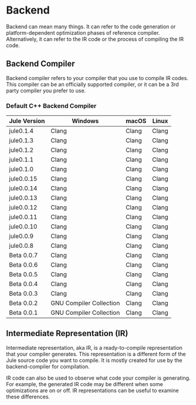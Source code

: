 # Backend

Backend can mean many things. It can refer to the code generation or platform-dependent optimization phases of reference compiler. Alternatively, it can refer to the IR code or the process of compiling the IR code.

## Backend Compiler

Backend compiler refers to your compiler that you use to compile IR codes. This compiler can be an officially supported compiler, or it can be a 3rd party compiler you prefer to use.

### Default C++ Backend Compiler

| Jule Version | Windows                 | macOS | Linux |
|--------------|-------------------------|-------|-------|
| jule0.1.4    | Clang                   | Clang | Clang |
| jule0.1.3    | Clang                   | Clang | Clang |
| jule0.1.2    | Clang                   | Clang | Clang |
| jule0.1.1    | Clang                   | Clang | Clang |
| jule0.1.0    | Clang                   | Clang | Clang |
| jule0.0.15   | Clang                   | Clang | Clang |
| jule0.0.14   | Clang                   | Clang | Clang |
| jule0.0.13   | Clang                   | Clang | Clang |
| jule0.0.12   | Clang                   | Clang | Clang |
| jule0.0.11   | Clang                   | Clang | Clang |
| jule0.0.10   | Clang                   | Clang | Clang |
| jule0.0.9    | Clang                   | Clang | Clang |
| jule0.0.8    | Clang                   | Clang | Clang |
| Beta 0.0.7   | Clang                   | Clang | Clang |
| Beta 0.0.6   | Clang                   | Clang | Clang |
| Beta 0.0.5   | Clang                   | Clang | Clang |
| Beta 0.0.4   | Clang                   | Clang | Clang |
| Beta 0.0.3   | Clang                   | Clang | Clang |
| Beta 0.0.2   | GNU Compiler Collection | Clang | Clang |
| Beta 0.0.1   | GNU Compiler Collection | Clang | Clang |

## Intermediate Representation (IR)

Intermediate representation, aka IR, is a ready-to-compile representation that your compiler generates. This representation is a different form of the Jule source code you want to compile. It is mostly created for use by the backend-compiler for compilation.

IR code can also be used to observe what code your compiler is generating. For example, the generated IR code may be different when some optimizations are on or off. IR representations can be useful to examine these differences.
